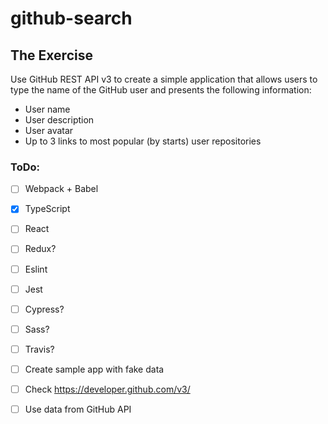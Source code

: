 # github-search

## The Exercise 
Use GitHub REST API v3 to create a simple application that allows users to type the name of the GitHub user and presents the following information: 
  * User name 
  * User description 
  * User avatar 
  * Up to 3 links to most popular (by starts) user repositories 

### ToDo:
- [ ] Webpack + Babel
- [x] TypeScript
- [ ] React
- [ ] Redux?
- [ ] Eslint
- [ ] Jest
- [ ] Cypress?
- [ ] Sass?
- [ ] Travis?
- [ ] Create sample app with fake data
- [ ] Check https://developer.github.com/v3/
- [ ] Use data from GitHub API
  
